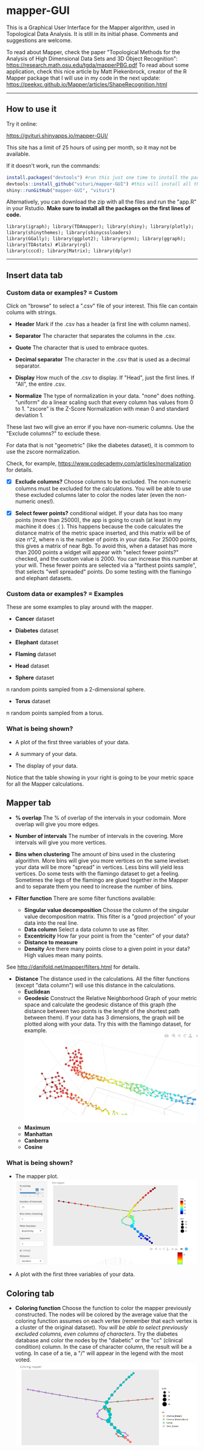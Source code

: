 # mapper-GUI

This is a Graphical User Interface for the Mapper algorithm, used in Topological Data Analysis. It is still in its initial phase. Comments and suggestions are welcome.

To read about Mapper, check the paper "Topological Methods for the Analysis of High Dimensional
Data Sets and 3D Object Recognition": https://research.math.osu.edu/tgda/mapperPBG.pdf
To read about some application, check this nice article by Matt Piekenbrock, creator of the R Mapper package that I will use in my code in the next update: https://peekxc.github.io/Mapper/articles/ShapeRecognition.html

-------------------------------------------------

## How to use it

Try it online:

https://gvituri.shinyapps.io/mapper-GUI/

This site has a limit of 25 hours of using per month, so it may not be available.

If it doesn't work, run the commands:

```R
install.packages("devtools") #run this just one time to install the package
devtools::install_github("vituri/mapper-GUI") #this will install all the dependencies
shiny::runGitHub("mapper-GUI", "vituri")
```

Alternatively, you can download the zip with all the files and run the "app.R" in your Rstudio. **Make sure to install all the packages on the first lines of code.**
```
library(igraph); library(TDAmapper); library(shiny); library(plotly); library(shinythemes); library(shinycssloaders)
library(GGally); library(ggplot2); library(grnn); library(ggraph); library(TDAstats) #library(rgl)
library(cccd); library(Matrix); library(dplyr)
```
--------------------------

## Insert data tab

### Custom data or examples? = Custom
Click on "browse" to select a ".csv" file of your interest. This file can contain colums with strings.

- **Header** 
Mark if the .csv has a header (a first line with column names). 

- **Separator**
The character that separates the columns in the .csv.

- **Quote** 
The character that is used to embrace quotes.

- **Decimal separator**
The character in the .csv that is used as a decimal separator.

- **Display**
How much of the .csv to display. If "Head", just the first lines. If "All", the entire .csv.

- **Normalize**
The type of normalization in your data. "none" does nothing. "uniform" do a linear scaling such that every column has values from 0 to 1. "zscore" is the Z-Score Normalization with mean 0 and standard deviation 1. 

These last two will give an error if you have non-numeric columns. Use the "Exclude columns?" to exclude these.

For data that is not "geometric" (like the diabetes dataset), it is commom to use the zscore normalization. 

Check, for example, https://www.codecademy.com/articles/normalization for details.

- [X] **Exclude columns?**
Choose columns to be excluded. The non-numeric columns must be excluded for the calculations. You will be able to use these excluded columns later to color the nodes later (even the non-numeric ones!).

- [X] **Select fewer points?** conditional widget. If your data has too many points (more than 25000), the app is going to crash (at least in my machine it does :( ). This happens because the code calculates the distance matrix of the metric space inserted, and this matrix will be of size n^2, where n is the number of points in your data. For 25000 points, this gives a matrix of near 8gb. To avoid this, when a dataset has more than 2000 points a widget will appear with "select fewer points?" checked, and the custom value is 2000. You can increase this number at your will. These fewer points are selected via a "farthest points sample", that selects "well spreaded" points. Do some testing with the flamingo and elephant datasets.

### Custom data or examples? = Examples

These are some examples to play around with the mapper.

- **Cancer** dataset

- **Diabetes** dataset

- **Elephant** dataset

- **Flaming** dataset

- **Head** dataset

- **Sphere** dataset

n random points sampled from a 2-dimensional sphere.

- **Torus** dataset

n random points sampled from a torus.

### What is being shown?

- A plot of the first three variables of your data.

- A summary of your data.

- The display of your data.

Notice that the table showing in your right is going to be your metric space for all the Mapper calculations.

## Mapper tab

- **% overlap** The % of overlap of the intervals in your codomain. More overlap will give you more edges.

- **Number of intervals** The number of intervals in the covering. More intervals will give you more vertices.

- **Bins when clustering** The amount of bins used in the clustering algorithm. More bins will give you more vertices on the same levelset: your data will be more "spread" in vertices. Less bins will yield less vertices. Do some tests with the flamingo dataset to get a feeling. Sometimes the legs of the flamingo are glued together in the Mapper and to separate them you need to increase the number of bins.

- **Filter function** There are some filter functions available:
  - **Singular value decomposition** Chosse the column of the singular value decomposition matrix. This filter is a "good projection" of your data into the real line.
  - **Data column** Select a data column to use as filter.
  - **Excentricity** How far your point is from the "center" of your data? 
  - **Distance to measure**
  - **Density** Are there many points close to a given point in your data? High values mean many points.
  
 See http://danifold.net/mapper/filters.html for details.
 
- **Distance** The distance used in the calculations. All the filter functions (except "data column") will use this distance in the calculations. 
  - **Euclidean**
  - **Geodesic** Construct the Relative Neighborhood Graph of your metric space and calculate the geodesic distance of this graph (the distance between two points is the lenght of the shortest path between them). If your data has 3 dimensions, the graph will be plotted along with your data. Try this with the flamingo dataset, for example.
![geodesic graph example](pics/geodesic-example.png) 
  - **Maximum**
  - **Manhattan**
  - **Canberra**
  - **Cosine**

### What is being shown?

- The mapper plot.
![diabetes mapper](pics/diabetes-mapper.png) 

- A plot with the first three variables of your data.

## Coloring tab

- **Coloring function** Choose the function to color the mapper previously constructed. The nodes will be colored by the average value that the coloring function assumes on each vertex (remember that each vertex is a cluster of the original dataset). *You will be able to select previously excluded columns, even columns of characters*. Try the diabetes database and color the nodes by the "diabetic" or the "cc" (clinical condition) column. In the case of character column, the result will be a voting. In case of a tie, a "/" will appear in the legend with the most voted.
![diabetes mapper](pics/diabetes-coloring.png) 
